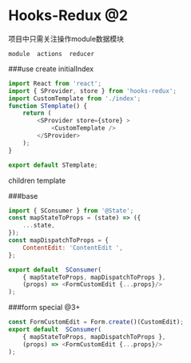 # Hooks-Redux @2

项目中只需关注操作module数据模块
```$xslt
module  actions  reducer
```

###use create initialIndex
```js
import React from 'react';
import { SProvider, store } from 'hooks-redux';
import CustomTemplate from './index';
function STemplate() {
    return (
        <SProvider store={store} >
            <CustomTemplate />
        </SProvider>
    );
}

export default STemplate;
```

children template

###base
```js
import { SConsumer } from '@State';
const mapStateToProps = (state) => ({
    ...state,
});
const mapDispatchToProps = {
    ContentEdit: 'ContentEdit ',  
};

export default  SConsumer(
    { mapStateToProps, mapDispatchToProps }, 
    (props) => <FormCustomEdit {...props}/>
);
```
###form special @3+

```js
const FormCustomEdit = Form.create()(CustomEdit);
export default  SConsumer(
    { mapStateToProps, mapDispatchToProps }, 
    (props) => <FormCustomEdit {...props}/>
);
```
